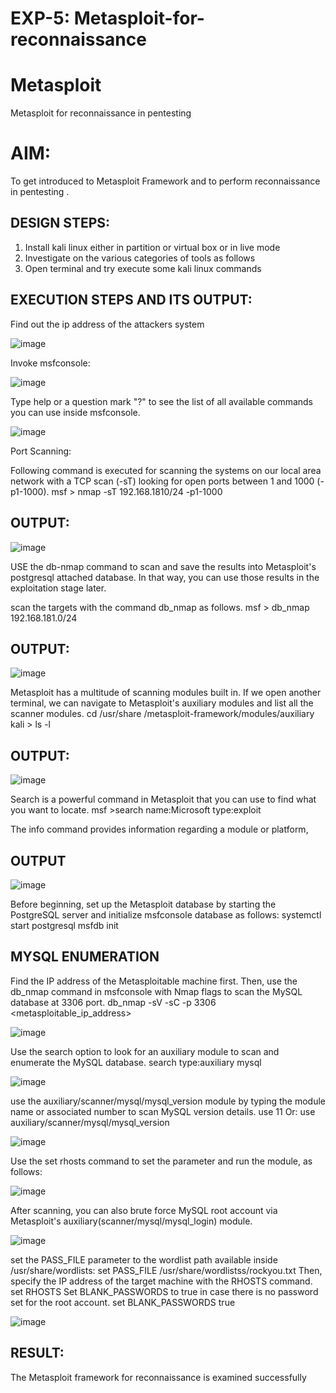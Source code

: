 # EXP-5: Metasploit-for-reconnaissance
# Metasploit
Metasploit for reconnaissance in pentesting

# AIM:

To get introduced to Metasploit Framework and to  perform reconnaissance  in pentesting .

## DESIGN STEPS:

1) Install kali linux either in partition or virtual box or in live mode
2) Investigate on the various categories of tools as follows
3) Open terminal and try execute some kali linux commands

## EXECUTION STEPS AND ITS OUTPUT:

Find out the ip address of the attackers system

![image](https://github.com/Monisha-11/Metasploit-for-reconnaissance/assets/93427240/15d275d8-8506-4a5f-aeb4-9598ed95c940)

Invoke msfconsole:

![image](https://github.com/Monisha-11/Metasploit-for-reconnaissance/assets/93427240/c5597a4a-beaa-486c-9b2a-935d463ea482)

Type help or a question mark "?" to see the list of all available commands you can use inside msfconsole.

![image](https://github.com/Monisha-11/Metasploit-for-reconnaissance/assets/93427240/17d2ad76-b328-4ec6-a10f-d4ce49c0476d)

Port Scanning:

Following command is executed for scanning the systems on our local area network with a TCP scan (-sT) looking for open ports between 1 and 1000 (-p1-1000). msf > nmap -sT 192.168.1810/24 -p1-1000

## OUTPUT:

![image](https://github.com/Monisha-11/Metasploit-for-reconnaissance/assets/93427240/fb87edb5-a455-4124-9032-11b7388c5c7e)

USE the db-nmap command to scan and save the results into Metasploit's postgresql attached database. In that way, you can use those results in the exploitation stage later.

scan the targets with the command db_nmap as follows. msf > db_nmap 192.168.181.0/24


## OUTPUT:

![image](https://github.com/Monisha-11/Metasploit-for-reconnaissance/assets/93427240/aab8ef4d-4cfa-4fbe-8058-ef7f4c48569f)

Metasploit has a multitude of scanning modules built in. If we open another terminal, we can navigate to Metasploit's auxiliary modules and list all the scanner modules. cd /usr/share /metasploit-framework/modules/auxiliary kali > ls -l

## OUTPUT:

![image](https://github.com/Monisha-11/Metasploit-for-reconnaissance/assets/93427240/d25b97ad-05b1-4e14-bf14-3c4603e089ad)

Search is a powerful command in Metasploit that you can use to find what you want to locate. msf >search name:Microsoft type:exploit

The info command provides information regarding a module or platform,

## OUTPUT

![image](https://github.com/Monisha-11/Metasploit-for-reconnaissance/assets/93427240/134b46a5-ad28-4237-bdc1-1f5c96438a1c)

Before beginning, set up the Metasploit database by starting the PostgreSQL server and initialize msfconsole database as follows: systemctl start postgresql msfdb init

## MYSQL ENUMERATION

Find the IP address of the Metasploitable machine first. Then, use the db_nmap command in msfconsole with Nmap flags to scan the MySQL database at 3306 port. db_nmap -sV -sC -p 3306 <metasploitable_ip_address>

![image](https://github.com/Monisha-11/Metasploit-for-reconnaissance/assets/93427240/ebfd5dbc-1b76-46e0-b023-f1662ea7e7ec)

Use the search option to look for an auxiliary module to scan and enumerate the MySQL database. search type:auxiliary mysql

![image](https://github.com/Monisha-11/Metasploit-for-reconnaissance/assets/93427240/7d5f3999-42cb-4f88-bab9-f4012a483d9b)

use the auxiliary/scanner/mysql/mysql_version module by typing the module name or associated number to scan MySQL version details. use 11 Or: use auxiliary/scanner/mysql/mysql_version

![image](https://github.com/Monisha-11/Metasploit-for-reconnaissance/assets/93427240/ea815e20-383a-4d58-af3a-39428260257b)

Use the set rhosts command to set the parameter and run the module, as follows:

![image](https://github.com/Monisha-11/Metasploit-for-reconnaissance/assets/93427240/2ad1bd39-f4df-4848-a7c6-1d14886d1fc9)

After scanning, you can also brute force MySQL root account via Metasploit's auxiliary(scanner/mysql/mysql_login) module.

![image](https://github.com/Monisha-11/Metasploit-for-reconnaissance/assets/93427240/25843318-abfc-4158-9bb0-fe77d1c6d034)

set the PASS_FILE parameter to the wordlist path available inside /usr/share/wordlists: set PASS_FILE /usr/share/wordlistss/rockyou.txt Then, specify the IP address of the target machine with the RHOSTS command. set RHOSTS Set BLANK_PASSWORDS to true in case there is no password set for the root account. set BLANK_PASSWORDS true

![image](https://github.com/Monisha-11/Metasploit-for-reconnaissance/assets/93427240/b8042afe-1c73-43aa-ae94-5c9c577e33f5)


## RESULT:

The Metasploit framework for reconnaissance is  examined successfully
